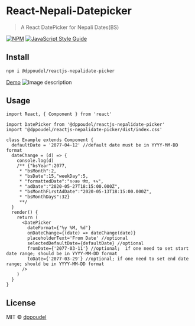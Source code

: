# React-Nepali-Datepicker

> A React DatePicker for Nepali Dates(BS)

[![NPM](https://img.shields.io/npm/v/@dppoudel/reactjs-nepalidate-picker)](https://www.npmjs.com/package/dppoudel/reactjs-nepalidate-picker) [![JavaScript Style Guide](https://img.shields.io/badge/code_style-standard-brightgreen.svg)](https://standardjs.com)

## Install

```bash
npm i @dppoudel/reactjs-nepalidate-picker
```

[Demo](https://dppoudel.github.io/reactjs-nepalidate-picker/)
![Image description](https://i.imgur.com/h5kzBJ3.png)

## Usage

```tsx
import React, { Component } from 'react'

import DatePicker from '@dppoudel/reactjs-nepalidate-picker'
import '@dppoudel/reactjs-nepalidate-picker/dist/index.css'

class Example extends Component {
  defaultDate = '2077-04-12' //default date must be in YYYY-MM-DD format
  dateChange = (d) => {
    console.log(d)
    /** {"bsYear":2077,
     * "bsMonth":2,
     * "bsDate":15,"weekDay":5,
     * "formattedDate":"२०७७ जेठ, १५",
     * "adDate":"2020-05-27T18:15:00.000Z",
     * "bsMonthFirstAdDate":"2020-05-13T18:15:00.000Z",
     * "bsMonthDays":32}
     **/
  }
  render() {
    return (
      <DatePicker
        dateFormat={'%y %M, %d'}
        onDateChange={(date) => dateChange(date)}
        placeholderText='From Date' //optional
        selectedDefaultDate={defaultDate} //optional
        fromDate={'2077-03-11'} //optional;  if one need to set start date range; should be in YYYY-MM-DD format
        toDate={'2077-03-29'} //optional; if one need to set end date range; should be in YYYY-MM-DD format
      />
    )
  }
}
```

## License

MIT © [dppoudel](https://github.com/dppoudel)
